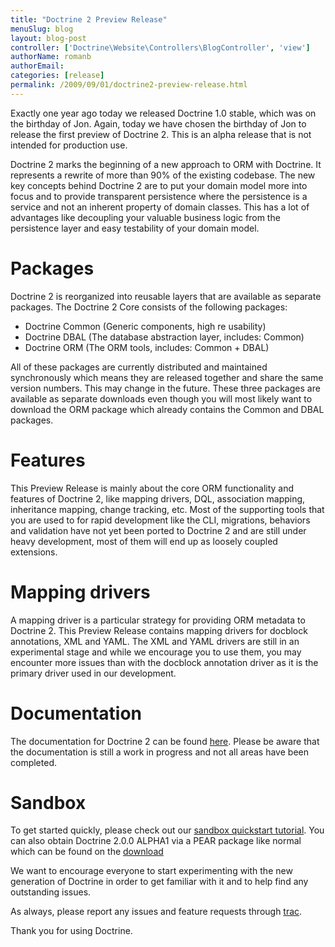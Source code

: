 ```yaml
---
title: "Doctrine 2 Preview Release"
menuSlug: blog
layout: blog-post
controller: ['Doctrine\Website\Controllers\BlogController', 'view']
authorName: romanb
authorEmail:
categories: [release]
permalink: /2009/09/01/doctrine2-preview-release.html
---
```

Exactly one year ago today we released Doctrine 1.0 stable, which was on
the birthday of Jon. Again, today we have chosen the birthday of Jon to
release the first preview of Doctrine 2. This is an alpha release that
is not intended for production use.

Doctrine 2 marks the beginning of a new approach to ORM with Doctrine.
It represents a rewrite of more than 90% of the existing codebase. The
new key concepts behind Doctrine 2 are to put your domain model more
into focus and to provide transparent persistence where the persistence
is a service and not an inherent property of domain classes. This has a
lot of advantages like decoupling your valuable business logic from the
persistence layer and easy testability of your domain model.

Packages
========

Doctrine 2 is reorganized into reusable layers that are available as
separate packages. The Doctrine 2 Core consists of the following
packages:

-   Doctrine Common (Generic components, high re usability)
-   Doctrine DBAL (The database abstraction layer, includes: Common)
-   Doctrine ORM (The ORM tools, includes: Common + DBAL)

All of these packages are currently distributed and maintained
synchronously which means they are released together and share the same
version numbers. This may change in the future. These three packages are
available as separate downloads even though you will most likely want to
download the ORM package which already contains the Common and DBAL
packages.

Features
========

This Preview Release is mainly about the core ORM functionality and
features of Doctrine 2, like mapping drivers, DQL, association mapping,
inheritance mapping, change tracking, etc. Most of the supporting tools
that you are used to for rapid development like the CLI, migrations,
behaviors and validation have not yet been ported to Doctrine 2 and are
still under heavy development, most of them will end up as loosely
coupled extensions.

Mapping drivers
===============

A mapping driver is a particular strategy for providing ORM metadata to
Doctrine 2. This Preview Release contains mapping drivers for docblock
annotations, XML and YAML. The XML and YAML drivers are still in an
experimental stage and while we encourage you to use them, you may
encounter more issues than with the docblock annotation driver as it is
the primary driver used in our development.

Documentation
=============

The documentation for Doctrine 2 can be found
[here](http://www.doctrine-project.org/documentation/2_0/en). Please be
aware that the documentation is still a work in progress and not all
areas have been completed.

Sandbox
=======

To get started quickly, please check out our [sandbox quickstart
tutorial](http://www.doctrine-project.org/documentation/manual/2_0/en/introduction#sandbox-quickstart).
You can also obtain Doctrine 2.0.0 ALPHA1 via a PEAR package like normal
which can be found on the
[download](http://www.doctrine-project.org/download)

We want to encourage everyone to start experimenting with the new
generation of Doctrine in order to get familiar with it and to help find
any outstanding issues.

As always, please report any issues and feature requests through
[trac](http://trac.doctrine-project.org).

Thank you for using Doctrine.
